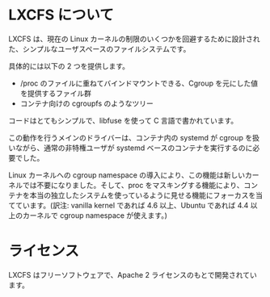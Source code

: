 # LXCFS について <!-- What's LXCFS? -->

<!--
LXCFS is a simple userspace filesystem designed to workaround some current limitations of the Linux kernel.
-->
LXCFS は、現在の Linux カーネルの制限のいくつかを回避するために設計された、シンプルなユーザスペースのファイルシステムです。

<!--
Specifically, it's providing two main things
-->
具体的には以下の 2 つを提供します。

 * /proc のファイルに重ねてバインドマウントできる、Cgroup を元にした値を提供するファイル群 <!-- A set of files which can be bind-mounted over their /proc originals to provide CGroup-aware values. -->
 * コンテナ向けの cgroupfs のようなツリー <!-- A cgroupfs-like tree which is container aware. -->

<!--
The code is pretty simple, written in C using libfuse.
-->
コードはとてもシンプルで、libfuse を使って C 言語で書かれています。

<!--
The main driver for this work was the need to run systemd based containers as a regular unprivileged user while still allowing systemd inside the container to interact with cgroups.
-->
この動作を行うメインのドライバーは、コンテナ内の systemd が cgroup を扱いながら、通常の非特権ユーザが systemd ベースのコンテナを実行するのに必要でした。

<!--
Now with the introduction of the cgroup namespace in the Linux kernel, that part is no longer necessary on recent kernels and focus is now on making containers feel more like a real independent system through the proc masking feature.
-->
Linux カーネルへの cgroup namespace の導入により、この機能は新しいカーネルでは不要になりました。そして、proc をマスキングする機能により、コンテナを本当の独立したシステムを使っているように見せる機能にフォーカスを当てています。(訳注: vanilla kernel であれば 4.6 以上、Ubuntu であれば 4.4 以上のカーネルで cgroup namespace が使えます。)

# ライセンス <!-- Licensing -->

<!--
LXCFS is free software and is developed under the Apache 2 license.
-->
LXCFS はフリーソフトウェアで、Apache 2 ライセンスのもとで開発されています。
